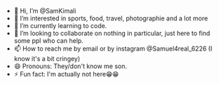- 👋 Hi, I’m @SamKimali
- 👀 I’m interested in sports, food, travel, photographie and a lot more
- 🌱 I’m currently learning to code.
- 💞️ I’m looking to collaborate on nothing in particular, just here to find some ppl who can help.
- 📫 How to reach me by email or by instagram @Samuel4real_6226 (I know it's a bit cringey)
- 😄 Pronouns: They/don't know me son.
- ⚡ Fun fact: I'm actually not here😁😁

<!---
SamKimali/SamKimali is a ✨ special ✨ repository because its `README.md` (this file) appears on your GitHub profile.
You can click the Preview link to take a look at your changes.
--->
